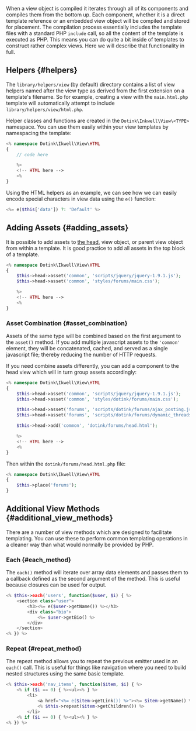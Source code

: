 When a view object is compiled it iterates through all of its components and compiles them from the bottom up.  Each component, whether it is a direct template reference or an embedded view object will be compiled and stored for placement.  The compilation process essentially includes the template files with a standard PHP `include` call, so all the content of the template is executed as PHP.  This means you can do quite a bit inside of templates to construct rather complex views.  Here we will describe that functionality in full.

## Helpers {#helpers}

The `library/helpers/view` (by default) directory contains a list of view helpers named after the view type as derived from the first extension on a template's filename.  So for example, creating a view with the `main.html.php` template will automatically attempt to include `library/helpers/view/html.php`.

Helper classes and functions are created in the `Dotink\Inkwell\View\<TYPE>` namespace.  You can use them easily within your view templates by namespacing the template:

```php
<% namespace Dotink\Ikwell\View\HTML
{
	// code here

	%>
	<!-- HTML here -->
	<%
}
```

Using the HTML helpers as an example, we can see how we can easily encode special characters in view data using the `e()` function:

```php
<%= e($this['data']) ?: 'Default' %>
```

## Adding Assets {#adding_assets}

It is possible to add assets to [the head](./views#the_head_view), view object, or parent view object from within a template.  It is good practice to add all assets in the top block of a template.

```php
<% namespace Dotink\Ikwell\View\HTML
{
	$this->head->asset('common', 'scripts/jquery/jquery-1.9.1.js');
	$this->head->asset('common', 'styles/forums/main.css');

	%>
	<!-- HTML here -->
	<%
}
```

### Asset Combination {#asset_combination}

Assets of the same type will be combined based on the first argument to the `asset()` method.  If you add multiple javascript assets to the `'common'` element, they will be concatenated, cached, and served as a single javascript file; thereby reducing the number of HTTP requests.

If you need combine assets differently, you can add a component to the head view which will in turn group assets accordingly:

```php
<% namespace Dotink\Ikwell\View\HTML
{
	$this->head->asset('common', 'scripts/jquery/jquery-1.9.1.js');
	$this->head->asset('common', 'styles/dotink/forums/main.css');

	$this->head->asset('forums', 'scripts/dotink/forums/ajax_posting.js');
	$this->head->asset('forums', 'scripts/dotink/forums/dynamic_threads.js');

	$this->head->add('common', 'dotink/forums/head.html');

	%>
	<!-- HTML here -->
	<%
}
```

Then within the `dotink/forums/head.html.php` file:

```php
<% namespace Dotink\Ikwell\View\HTML
{
	$this->place('forums');
}
```

## Additional View Methods {#additional_view_methods}

There are a number of view methods which are designed to facilitate templating.  You can use these to perform common templating operations in a cleaner way than what would normally be provided by PHP.

### Each {#each_method}

The `each()` method will iterate over array data elements and passes them to a callback defined as the second argument of the method.  This is useful because closures can be used for output.

```php
<% $this->each('users', function($user, $i) { %>
	<section class="user">
		<h3><%= e($user->getName()) %></h3>
		<div class="bio">
			<%= $user->getBio() %>
		</div>
	</section>
<% }) %>
```

### Repeat {#repeat_method}

The repeat method allows you to repeat the previous emitter used in an `each()` call.  This is useful for things like navigation where you need to build nested structures using the same basic template.

```php
<% $this->each('nav_items', function($item, $i) { %>
	<% if ($i == 0) { %><ul><% } %>
		<li>
			<a href="<%= e($item->getLink()) %>"><%= $item->getName() %></a>
			<% $this->repeat($item->getChildren()) %>
		</li>
	<% if ($i == 0) { %><ul><% } %>
<% }) %>
```